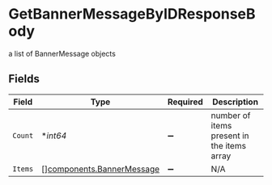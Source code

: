 # GetBannerMessageByIDResponseBody

a list of BannerMessage objects


## Fields

| Field                                                                  | Type                                                                   | Required                                                               | Description                                                            |
| ---------------------------------------------------------------------- | ---------------------------------------------------------------------- | ---------------------------------------------------------------------- | ---------------------------------------------------------------------- |
| `Count`                                                                | **int64*                                                               | :heavy_minus_sign:                                                     | number of items present in the items array                             |
| `Items`                                                                | [][components.BannerMessage](../../models/components/bannermessage.md) | :heavy_minus_sign:                                                     | N/A                                                                    |